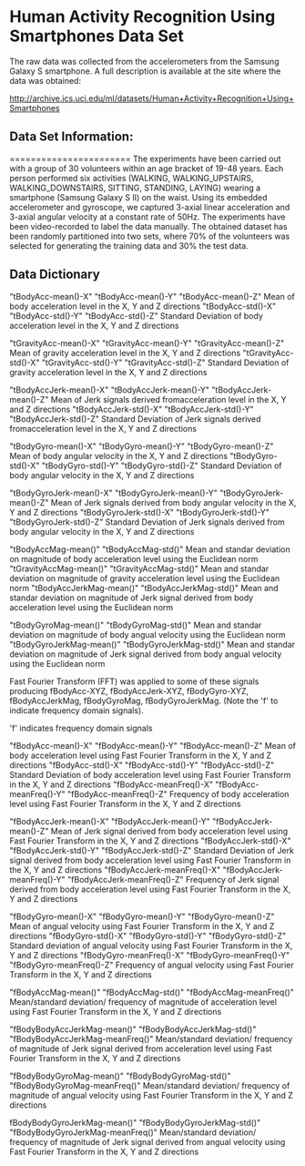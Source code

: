 # Human Activity Recognition Using Smartphones Data Set

The raw data was collected from the accelerometers from the Samsung Galaxy S smartphone. A full description is available at the site where the data was obtained: 

http://archive.ics.uci.edu/ml/datasets/Human+Activity+Recognition+Using+Smartphones 

## Data Set Information:
=======================
The experiments have been carried out with a group of 30 volunteers within an age bracket of 19-48 years. Each person performed six activities (WALKING, WALKING_UPSTAIRS, WALKING_DOWNSTAIRS, SITTING, STANDING, LAYING) wearing a smartphone (Samsung Galaxy S II) on the waist. Using its embedded accelerometer and gyroscope, we captured 3-axial linear acceleration and 3-axial angular velocity at a constant rate of 50Hz. The experiments have been video-recorded to label the data manually. The obtained dataset has been randomly partitioned into two sets, where 70% of the volunteers was selected for generating the training data and 30% the test data.

## Data Dictionary

"tBodyAcc-mean()-X" "tBodyAcc-mean()-Y" "tBodyAcc-mean()-Z" 
Mean of body acceleration level in the X, Y and Z directions
"tBodyAcc-std()-X" "tBodyAcc-std()-Y" "tBodyAcc-std()-Z" 
Standard Deviation of body acceleration level in the X, Y and Z directions

"tGravityAcc-mean()-X" "tGravityAcc-mean()-Y" "tGravityAcc-mean()-Z" 
Mean of gravity acceleration level in the X, Y and Z directions
"tGravityAcc-std()-X" "tGravityAcc-std()-Y" "tGravityAcc-std()-Z" 
Standard Deviation of gravity acceleration level in the X, Y and Z directions

"tBodyAccJerk-mean()-X" "tBodyAccJerk-mean()-Y" "tBodyAccJerk-mean()-Z" 
Mean of Jerk signals derived fromacceleration level in the X, Y and Z directions 
"tBodyAccJerk-std()-X" "tBodyAccJerk-std()-Y" "tBodyAccJerk-std()-Z" 
Standard Deviation of Jerk signals derived fromacceleration level in the X, Y and Z directions

"tBodyGyro-mean()-X" "tBodyGyro-mean()-Y" "tBodyGyro-mean()-Z" 
Mean of body angular velocity  in the X, Y and Z directions 
"tBodyGyro-std()-X" "tBodyGyro-std()-Y" "tBodyGyro-std()-Z" 
Standard Deviation of body angular velocity  in the X, Y and Z directions 

"tBodyGyroJerk-mean()-X" "tBodyGyroJerk-mean()-Y" "tBodyGyroJerk-mean()-Z" 
Mean of Jerk signals derived from body angular velocity in the X, Y and Z directions
"tBodyGyroJerk-std()-X" "tBodyGyroJerk-std()-Y" "tBodyGyroJerk-std()-Z" 
Standard Deviation of Jerk signals derived from body angular velocity in the X, Y and Z directions

"tBodyAccMag-mean()" "tBodyAccMag-std()" 
Mean and standar deviation on magnitude of body acceleration level using the Euclidean norm
"tGravityAccMag-mean()" "tGravityAccMag-std()" 
Mean and standar deviation on magnitude of gravity acceleration level using the Euclidean norm
"tBodyAccJerkMag-mean()" "tBodyAccJerkMag-std()" 
Mean and standar deviation on magnitude of Jerk signal derived from body acceleration level using the Euclidean norm

"tBodyGyroMag-mean()" "tBodyGyroMag-std()" 
Mean and standar deviation on magnitude of body angual velocity using the Euclidean norm
"tBodyGyroJerkMag-mean()" "tBodyGyroJerkMag-std()" 
Mean and standar deviation on magnitude of Jerk signal derived from body angual velocity using the Euclidean norm

Fast Fourier Transform (FFT) was applied to some of these signals producing fBodyAcc-XYZ, fBodyAccJerk-XYZ, fBodyGyro-XYZ, fBodyAccJerkMag, fBodyGyroMag, fBodyGyroJerkMag. (Note the 'f' to indicate frequency domain signals). 

'f' indicates frequency domain signals

"fBodyAcc-mean()-X" "fBodyAcc-mean()-Y" "fBodyAcc-mean()-Z" 
Mean of body acceleration level using Fast Fourier Transform in the X, Y and Z directions
"fBodyAcc-std()-X" "fBodyAcc-std()-Y" "fBodyAcc-std()-Z" 
Standard Deviation of body acceleration level using Fast Fourier Transform in the X, Y and Z directions
"fBodyAcc-meanFreq()-X" "fBodyAcc-meanFreq()-Y" "fBodyAcc-meanFreq()-Z" 
Frequency of body acceleration level using Fast Fourier Transform in the X, Y and Z directions

"fBodyAccJerk-mean()-X" "fBodyAccJerk-mean()-Y" "fBodyAccJerk-mean()-Z" 
Mean of Jerk signal derived from body acceleration level using Fast Fourier Transform in the X, Y and Z directions
"fBodyAccJerk-std()-X" "fBodyAccJerk-std()-Y" "fBodyAccJerk-std()-Z" 
Standard Deviation of Jerk signal derived from body acceleration level using Fast Fourier Transform in the X, Y and Z directions
"fBodyAccJerk-meanFreq()-X" "fBodyAccJerk-meanFreq()-Y" "fBodyAccJerk-meanFreq()-Z" 
Frequency of Jerk signal derived from body acceleration level using Fast Fourier Transform in the X, Y and Z directions

"fBodyGyro-mean()-X" "fBodyGyro-mean()-Y" "fBodyGyro-mean()-Z" 
Mean of angual velocity using Fast Fourier Transform in the X, Y and Z directions
"fBodyGyro-std()-X" "fBodyGyro-std()-Y" "fBodyGyro-std()-Z" 
Standard deviation of angual velocity using Fast Fourier Transform in the X, Y and Z directions
"fBodyGyro-meanFreq()-X" "fBodyGyro-meanFreq()-Y" "fBodyGyro-meanFreq()-Z" 
Frequency of angual velocity using Fast Fourier Transform in the X, Y and Z directions

"fBodyAccMag-mean()" "fBodyAccMag-std()" "fBodyAccMag-meanFreq()" 
Mean/standard deviation/ frequency of magnitude of acceleration level using Fast Fourier Transform in the X, Y and Z directions

"fBodyBodyAccJerkMag-mean()" "fBodyBodyAccJerkMag-std()" "fBodyBodyAccJerkMag-meanFreq()" 
Mean/standard deviation/ frequency of magnitude of Jerk signal derived from acceleration level using Fast Fourier Transform in the X, Y and Z directions

"fBodyBodyGyroMag-mean()" "fBodyBodyGyroMag-std()" "fBodyBodyGyroMag-meanFreq()"
Mean/standard deviation/ frequency of magnitude of angual velocity using Fast Fourier Transform in the X, Y and Z directions

fBodyBodyGyroJerkMag-mean()" "fBodyBodyGyroJerkMag-std()" "fBodyBodyGyroJerkMag-meanFreq()"
Mean/standard deviation/ frequency of magnitude of Jerk signal derived from angual velocity using Fast Fourier Transform in the X, Y and Z directions

